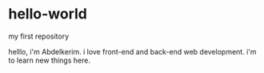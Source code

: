 # hello-world
my first repository


helllo, i'm Abdelkerim. i love front-end and back-end web development. i'm to learn new things here.

